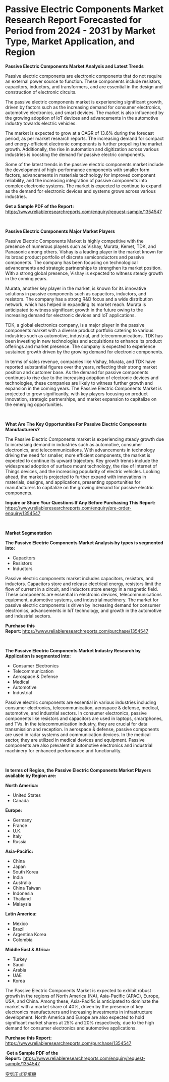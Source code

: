 <p><h1>Passive Electric Components Market Research Report Forecasted for Period from 2024 -  2031 by Market Type, Market Application, and Region</h1></p><p><strong>Passive Electric Components Market Analysis and Latest Trends</strong></p>
<p><p>Passive electric components are electronic components that do not require an external power source to function. These components include resistors, capacitors, inductors, and transformers, and are essential in the design and construction of electronic circuits.</p><p>The passive electric components market is experiencing significant growth, driven by factors such as the increasing demand for consumer electronics, automotive electronics, and smart devices. The market is also influenced by the growing adoption of IoT devices and advancements in the automotive industry towards electric vehicles.</p><p>The market is expected to grow at a CAGR of 13.6% during the forecast period, as per market research reports. The increasing demand for compact and energy-efficient electronic components is further propelling the market growth. Additionally, the rise in automation and digitization across various industries is boosting the demand for passive electric components.</p><p>Some of the latest trends in the passive electric components market include the development of high-performance components with smaller form factors, advancements in materials technology for improved component reliability, and the increasing integration of passive components into complex electronic systems. The market is expected to continue to expand as the demand for electronic devices and systems grows across various industries.</p></p>
<p><strong>Get a Sample PDF of the Report:&nbsp;</strong> <a href="https://www.reliableresearchreports.com/enquiry/request-sample/1354547">https://www.reliableresearchreports.com/enquiry/request-sample/1354547</a></p>
<p>&nbsp;</p>
<p><strong>Passive Electric Components Major Market Players</strong></p>
<p><p>Passive Electric Components Market is highly competitive with the presence of numerous players such as Vishay, Murata, Kemet, TDK, and Panasonic among others. Vishay is a leading player in the market known for its broad product portfolio of discrete semiconductors and passive components. The company has been focusing on technological advancements and strategic partnerships to strengthen its market position. With a strong global presence, Vishay is expected to witness steady growth in the coming years.</p><p>Murata, another key player in the market, is known for its innovative solutions in passive components such as capacitors, inductors, and resistors. The company has a strong R&D focus and a wide distribution network, which has helped in expanding its market reach. Murata is anticipated to witness significant growth in the future owing to the increasing demand for electronic devices and IoT applications.</p><p>TDK, a global electronics company, is a major player in the passive components market with a diverse product portfolio catering to various industries such as automotive, industrial, and telecommunications. TDK has been investing in new technologies and acquisitions to enhance its product offerings and market presence. The company is expected to experience sustained growth driven by the growing demand for electronic components.</p><p>In terms of sales revenue, companies like Vishay, Murata, and TDK have reported substantial figures over the years, reflecting their strong market position and customer base. As the demand for passive components continues to rise due to the increasing adoption of electronic devices and technologies, these companies are likely to witness further growth and expansion in the coming years. The Passive Electric Components Market is projected to grow significantly, with key players focusing on product innovation, strategic partnerships, and market expansion to capitalize on the emerging opportunities.</p></p>
<p>&nbsp;</p>
<p><strong>What Are The Key Opportunities For Passive Electric Components Manufacturers?</strong></p>
<p><p>The Passive Electric Components market is experiencing steady growth due to increasing demand in industries such as automotive, consumer electronics, and telecommunications. With advancements in technology driving the need for smaller, more efficient components, the market is expected to continue its upward trajectory. Key growth trends include the widespread adoption of surface mount technology, the rise of Internet of Things devices, and the increasing popularity of electric vehicles. Looking ahead, the market is projected to further expand with innovations in materials, designs, and applications, presenting opportunities for manufacturers to capitalize on the growing demand for passive electric components.</p></p>
<p><strong>Inquire or Share Your Questions If Any Before Purchasing This Report:</strong> <a href="https://www.reliableresearchreports.com/enquiry/pre-order-enquiry/1354547">https://www.reliableresearchreports.com/enquiry/pre-order-enquiry/1354547</a></p>
<p>&nbsp;</p>
<p><strong>Market Segmentation</strong></p>
<p><strong>The Passive Electric Components Market Analysis by types is segmented into:</strong></p>
<p><ul><li>Capacitors</li><li>Resistors</li><li>Inductors</li></ul></p>
<p><p>Passive electric components market includes capacitors, resistors, and inductors. Capacitors store and release electrical energy, resistors limit the flow of current in a circuit, and inductors store energy in a magnetic field. These components are essential in electronic devices, telecommunications equipment, automotive systems, and industrial machinery. The market for passive electric components is driven by increasing demand for consumer electronics, advancements in IoT technology, and growth in the automotive and industrial sectors.</p></p>
<p><strong>Purchase this Report:&nbsp;</strong><a href="https://www.reliableresearchreports.com/purchase/1354547">https://www.reliableresearchreports.com/purchase/1354547</a></p>
<p>&nbsp;</p>
<p><strong>The Passive Electric Components Market Industry Research by Application is segmented into:</strong></p>
<p><ul><li>Consumer Electronics</li><li>Telecommunication</li><li>Aerospace & Defense</li><li>Medical</li><li>Automotive</li><li>Industrial</li></ul></p>
<p><p>Passive electric components are essential in various industries including consumer electronics, telecommunication, aerospace & defense, medical, automotive, and industrial sectors. In consumer electronics, passive components like resistors and capacitors are used in laptops, smartphones, and TVs. In the telecommunication industry, they are crucial for data transmission and reception. In aerospace & defense, passive components are used in radar systems and communication devices. In the medical sector, they are utilized in medical devices and equipment. Passive components are also prevalent in automotive electronics and industrial machinery for enhanced performance and functionality.</p></p>
<p>&nbsp;</p>
<p><strong>In terms of Region, the Passive Electric Components Market Players available by Region are:</strong></p>
<p>
    <p> <strong> North America: </strong>
        <ul>
            <li>United States</li>
            <li>Canada</li>
        </ul>
        </p> 
    <p> <strong> Europe: </strong>
        <ul>
            <li>Germany</li>
            <li>France</li>
            <li>U.K.</li>
            <li>Italy</li>
            <li>Russia</li>
        </ul>
        </p> 
    <p> <strong> Asia-Pacific: </strong>
        <ul>
            <li>China</li>
            <li>Japan</li>
            <li>South Korea</li>
            <li>India</li>
            <li>Australia</li>
            <li>China Taiwan</li>
            <li>Indonesia</li>
            <li>Thailand</li>
            <li>Malaysia</li>
        </ul>
        </p> 
    <p> <strong> Latin America: </strong>
        <ul>
            <li>Mexico</li>
            <li>Brazil</li>
            <li>Argentina Korea</li>
            <li>Colombia</li>
        </ul>
        </p> 
    <p> <strong> Middle East & Africa: </strong>
        <ul>
            <li>Turkey</li>
            <li>Saudi</li>
            <li>Arabia</li>
            <li>UAE</li>
            <li>Korea</li>
        </ul>
    </p>
    </p>
<p><p>The Passive Electric Components Market is expected to exhibit robust growth in the regions of North America (NA), Asia-Pacific (APAC), Europe, USA, and China. Among these, Asia-Pacific is anticipated to dominate the market with a market share of 40%, driven by the presence of key electronics manufacturers and increasing investments in infrastructure development. North America and Europe are also expected to hold significant market shares at 25% and 20% respectively, due to the high demand for consumer electronics and automotive applications.</p></p>
<p><strong>Purchase this Report: </strong><a href="https://www.reliableresearchreports.com/purchase/1354547">https://www.reliableresearchreports.com/purchase/1354547</a></p>
<p>&nbsp;<strong>Get a Sample PDF of the Report:&nbsp;&nbsp;</strong><a href="https://www.reliableresearchreports.com/enquiry/request-sample/1354547">https://www.reliableresearchreports.com/enquiry/request-sample/1354547</a></p>
<p><strong></strong></p>
<p><p><a href="https://github.com/mreklxf44233/Market-Research-Report-List-1/blob/main/465547111750.md">空気圧式充填機</a></p></p>